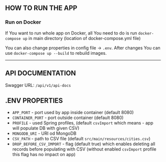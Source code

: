 ## HOW TO RUN THE APP

### Run on Docker
If You want to run whole app on Docker, all You need to do is run `docker-compose up` in main directory (location of docker-compose.yml file)

You can also change properties in config file -> `.env`. After changes You can use `docker-compose up --build` to rebuild images.

---
## API DOCUMENTATION

Swagger URL: `/api/v1/api-docs`

## .ENV PROPERTIES

* `APP_PORT` - port used by app inside container (default 8080)
* `CONTAINER_PORT` - port outside container (default 8080)
* `PROFILE` - used Spring profiles, (default `csvImport` which means - app will populate DB with given CSV)
* `MONGODB_URI` - URI od MongoDB
* `CSV_PATH` - path to CSV file (default `src/main/resources/cities.csv`)
* `DROP_BEFORE_CSV_IMPORT` - flag (default true) which enables deleting all records before populating with CSV (without enabled `csvImport` profile this flag has no impact on app)
